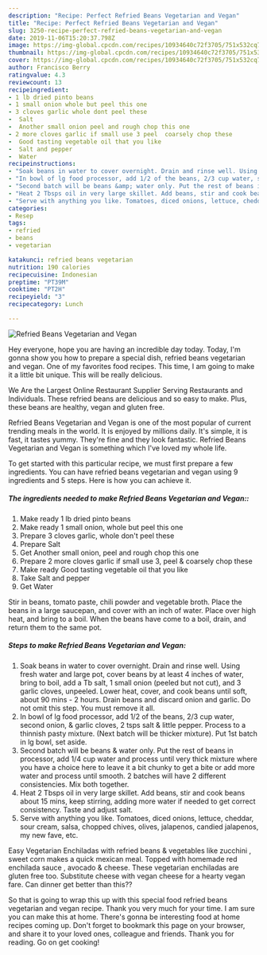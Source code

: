 ```yaml
---
description: "Recipe: Perfect Refried Beans Vegetarian and Vegan"
title: "Recipe: Perfect Refried Beans Vegetarian and Vegan"
slug: 3250-recipe-perfect-refried-beans-vegetarian-and-vegan
date: 2019-11-06T15:20:37.798Z
image: https://img-global.cpcdn.com/recipes/10934640c72f3705/751x532cq70/refried-beans-vegetarian-and-vegan-recipe-main-photo.jpg
thumbnail: https://img-global.cpcdn.com/recipes/10934640c72f3705/751x532cq70/refried-beans-vegetarian-and-vegan-recipe-main-photo.jpg
cover: https://img-global.cpcdn.com/recipes/10934640c72f3705/751x532cq70/refried-beans-vegetarian-and-vegan-recipe-main-photo.jpg
author: Francisco Berry
ratingvalue: 4.3
reviewcount: 13
recipeingredient:
- 1 lb dried pinto beans
- 1 small onion whole but peel this one
- 3 cloves garlic whole dont peel these
-  Salt
-  Another small onion peel and rough chop this one
- 2 more cloves garlic if small use 3 peel  coarsely chop these
-  Good tasting vegetable oil that you like
-  Salt and pepper
-  Water
recipeinstructions:
- "Soak beans in water to cover overnight. Drain and rinse well. Using fresh water and large pot, cover beans by at least 4 inches of water, bring to boil, add a Tb salt, 1 small onion (peeled but not cut), and 3 garlic cloves, unpeeled. Lower heat, cover, and cook beans until soft, about 90 mins - 2 hours. Drain beans and discard onion and garlic. Do not omit this step. You must remove it all."
- "In bowl of lg food processor, add 1/2 of the beans, 2/3 cup water, second onion, &amp; garlic cloves, 2 tsps salt &amp; little pepper. Process to a thinnish pasty mixture. (Next batch will be thicker mixture). Put 1st batch in lg bowl, set aside."
- "Second batch will be beans &amp; water only. Put the rest of beans in processor, add 1/4 cup water and process until very thick mixture where you have a choice here to leave it a bit chunky to get a bite or add more water and process until smooth. 2 batches will have 2 different consistencies. Mix both together."
- "Heat 2 Tbsps oil in very large skillet. Add beans, stir and cook beans about 15 mins, keep stirring, adding more water if needed to get correct consistency. Taste and adjust salt."
- "Serve with anything you like. Tomatoes, diced onions, lettuce, cheddar, sour cream, salsa, chopped chives, olives, jalapenos, candied jalapenos, my new fave, etc."
categories:
- Resep
tags:
- refried
- beans
- vegetarian

katakunci: refried beans vegetarian
nutrition: 190 calories
recipecuisine: Indonesian
preptime: "PT39M"
cooktime: "PT2H"
recipeyield: "3"
recipecategory: Lunch

---
```



![Refried Beans Vegetarian and Vegan](https://img-global.cpcdn.com/recipes/10934640c72f3705/751x532cq70/refried-beans-vegetarian-and-vegan-recipe-main-photo.jpg)

Hey everyone, hope you are having an incredible day today. Today, I'm gonna show you how to prepare a special dish, refried beans vegetarian and vegan. One of my favorites food recipes. This time, I am going to make it a little bit unique. This will be really delicious.

We Are the Largest Online Restaurant Supplier Serving Restaurants and Individuals. These refried beans are delicious and so easy to make. Plus, these beans are healthy, vegan and gluten free.

Refried Beans Vegetarian and Vegan is one of the most popular of current trending meals in the world. It is enjoyed by millions daily. It's simple, it is fast, it tastes yummy. They're fine and they look fantastic. Refried Beans Vegetarian and Vegan is something which I've loved my whole life.


To get started with this particular recipe, we must first prepare a few ingredients. You can have refried beans vegetarian and vegan using 9 ingredients and 5 steps. Here is how you can achieve it.

##### The ingredients needed to make Refried Beans Vegetarian and Vegan::

1. Make ready 1 lb dried pinto beans
1. Make ready 1 small onion, whole but peel this one
1. Prepare 3 cloves garlic, whole don&#39;t peel these
1. Prepare  Salt
1. Get  Another small onion, peel and rough chop this one
1. Prepare 2 more cloves garlic if small use 3, peel &amp; coarsely chop these
1. Make ready  Good tasting vegetable oil that you like
1. Take  Salt and pepper
1. Get  Water


Stir in beans, tomato paste, chili powder and vegetable broth. Place the beans in a large saucepan, and cover with an inch of water. Place over high heat, and bring to a boil. When the beans have come to a boil, drain, and return them to the same pot. 

##### Steps to make Refried Beans Vegetarian and Vegan:

1. Soak beans in water to cover overnight. Drain and rinse well. Using fresh water and large pot, cover beans by at least 4 inches of water, bring to boil, add a Tb salt, 1 small onion (peeled but not cut), and 3 garlic cloves, unpeeled. Lower heat, cover, and cook beans until soft, about 90 mins - 2 hours. Drain beans and discard onion and garlic. Do not omit this step. You must remove it all.
1. In bowl of lg food processor, add 1/2 of the beans, 2/3 cup water, second onion, &amp; garlic cloves, 2 tsps salt &amp; little pepper. Process to a thinnish pasty mixture. (Next batch will be thicker mixture). Put 1st batch in lg bowl, set aside.
1. Second batch will be beans &amp; water only. Put the rest of beans in processor, add 1/4 cup water and process until very thick mixture where you have a choice here to leave it a bit chunky to get a bite or add more water and process until smooth. 2 batches will have 2 different consistencies. Mix both together.
1. Heat 2 Tbsps oil in very large skillet. Add beans, stir and cook beans about 15 mins, keep stirring, adding more water if needed to get correct consistency. Taste and adjust salt.
1. Serve with anything you like. Tomatoes, diced onions, lettuce, cheddar, sour cream, salsa, chopped chives, olives, jalapenos, candied jalapenos, my new fave, etc.


Easy Vegetarian Enchiladas with refried beans &amp; vegetables like zucchini , sweet corn makes a quick mexican meal. Topped with homemade red enchilada sauce , avocado &amp; cheese. These vegetarian enchiladas are gluten free too. Substitute cheese with vegan cheese for a hearty vegan fare. Can dinner get better than this?? 

So that is going to wrap this up with this special food refried beans vegetarian and vegan recipe. Thank you very much for your time. I am sure you can make this at home. There's gonna be interesting food at home recipes coming up. Don't forget to bookmark this page on your browser, and share it to your loved ones, colleague and friends. Thank you for reading. Go on get cooking!
